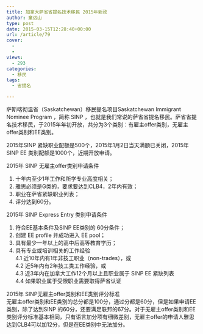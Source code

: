 ```yaml
---
title: 加拿大萨省省提名技术移民 2015年新政
author: 童远山
type: post
date: 2015-03-15T12:28:40+00:00
url: /article/79
cover:
  - 
  - 
views:
  - 293
categories:
  - 移民
tags:
  - 省提名

---
```

萨斯喀彻温省（Saskatchewan）移民提名项目Saskatchewan Immigrant Nominee Program ，简称 SINP ，也就是我们常说的萨省省提名移民。萨省省提名技术移民，于2015年年初开放，共分为3个类别：有雇主offer类别，无雇主offer类别和EE类别。<!--more-->

2015年SINP 紧缺职业配额是500个，2015年1月2日当天满额已关闭，2015年 SINP EE 类别配额是1000个，近期开放申请。

2015年 SINP 无雇主offer类别申请条件  
1. 十年内至少1年工作和所学专业高度相关；  
2. 雅思必须是G类的，要求要达到CLB4，2年内有效；  
3. 职业在萨省紧缺职业列表；  
4. 评分达到60分。

2015年 SINP Express Entry 类别申请条件  
1. 符合EE基本条件及SINP EE类别的 60分条件；  
2. 创建 EE profile 并成功进入 EE pool；  
3. 具有最少一年以上的高中后高等教育学历；  
4. 具有专业或培训相关的工作经验  
4.1 近10年内有1年非技工职业（non-trades），或  
4.2 近5年内有2年技工类工作经验，或  
4.3 近3年内在加拿大工作12个月以上且职业属于 SINP EE 紧缺列表  
4.4 如果职业属于受限职业需要取得萨省认证

2015年 SINP无雇主offer类别和EE类别评分标准  
无雇主offer类别和EE类别的总分都是100分，通过分都是60分，但是如果申请EE类别，除了达到SINP 的60分，还要满足联邦的67分。对于无雇主offer类别和EE类别评分标准基本相同，只有语言加分项有细微差别，无雇主offer的申请人雅思达到CLB4可以加12分，但是在EE类别中无法加分。